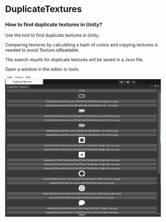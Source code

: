 # DuplicateTextures

### How to find duplicate textures in Unity?

Use the tool to find duplicate textures in Unity.

Comparing textures by calculating a hash of colors and copying textures is needed to avoid Texture.isReadable.

The search results for duplicate textures will be saved in a Json file.

Open a window in the editor in tools.

![alt text](https://github.com/MrVogorip/DuplicateTextures/blob/master/Screenshot.png)